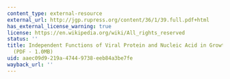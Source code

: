 ```yaml
---
content_type: external-resource
external_url: http://jgp.rupress.org/content/36/1/39.full.pdf+html
has_external_license_warning: true
license: https://en.wikipedia.org/wiki/All_rights_reserved
status: ''
title: Independent Functions of Viral Protein and Nucleic Acid in Growth of Bacteriophage."
  (PDF - 1.0MB)
uid: aaec09d9-219a-4744-9738-eeb84a3be7fe
wayback_url: ''
---
```

